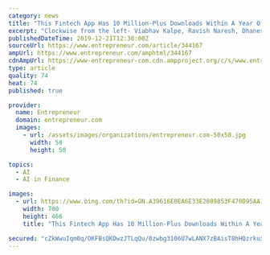 ```yaml
---
category: news
title: "This Fintech App Has 10 Million-Plus Downloads Within A Year Of Launch"
excerpt: "Clockwise from the left- Viabhav Kalpe, Ravish Naresh, Dhanesh Kumar, Ashish Sonone, Jaideep Poonia Naresh claims that what makes KhataBook different from other fintech apps is its deep penetration in the ... Housing.com and Kyte.ai were his earlier stints. Talking about the learning he has gained over the course of his journey, Naresh says ..."
publishedDateTime: 2019-12-21T12:30:00Z
sourceUrl: https://www.entrepreneur.com/article/344167
ampUrl: https://www.entrepreneur.com/amphtml/344167
cdnAmpUrl: https://www-entrepreneur-com.cdn.ampproject.org/c/s/www.entrepreneur.com/amphtml/344167
type: article
quality: 74
heat: 74
published: true

provider:
  name: Entrepreneur
  domain: entrepreneur.com
  images:
    - url: /assets/images/organizations/entrepreneur.com-50x50.jpg
      width: 50
      height: 50

topics:
  - AI
  - AI in Finance

images:
  - url: https://www.bing.com/th?id=ON.A39616E0EA6E33E2089853F470D95AA1
    width: 700
    height: 466
    title: "This Fintech App Has 10 Million-Plus Downloads Within A Year Of Launch"

secured: "cZkWwuIqm0q/OKFBsQKDwzJTLqQu/0zwbg3106U7wLANX7zBAisT8hHQzrkux6VqGhRPQf+dQDjuhYQKlMVbJlzKq7EN6GmzRRZR1/zqaZrm9g70Cc6ou9FpnP/024UtWTqt91QfMB/VEM+stdiWPSMez/LVugF1v/QnuQ3KeF3Lf8lQro2RFwVoyQ86jUTjAJp6lmNcPi5cxWx7lQIBOV/H7JJpZlJhw/nsfjN5wkCD77ip0c/dtsbtghJVT6rNov2nLSr9pRM6Y+jfDxjfEA==;t46X3GwEhY3CueLXd+xdBQ=="
---
```


